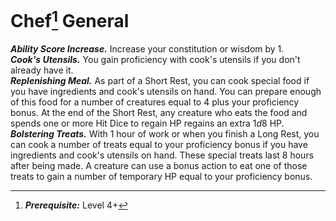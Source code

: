 # Chef[^1] <span class="md-tag">General</span>
***Ability Score Increase.*** Increase your constitution or wisdom by 1.<br>
***Cook's Utensils.*** You gain proficiency with cook's utensils if you don't already have it.<br>
***Replenishing Meal.*** As part of a Short Rest, you can cook special food if you have ingredients and cook's utensils on hand. You can prepare enough of this food for a number of creatures equal to 4 plus your proficiency bonus. At the end of the Short Rest, any creature who eats the food and spends one or more Hit Dice to regain HP regains an extra $1d8$ HP.<br>
***Bolstering Treats.*** With 1 hour of work or when you finish a Long Rest, you can cook a number of treats equal to your proficiency bonus if you have ingredients and cook's utensils on hand. These special treats last 8 hours after being made. A creature can use a bonus action to eat one of those treats to gain a number of temporary HP equal to your proficiency bonus.

[^1]: ***Prerequisite:*** Level 4+